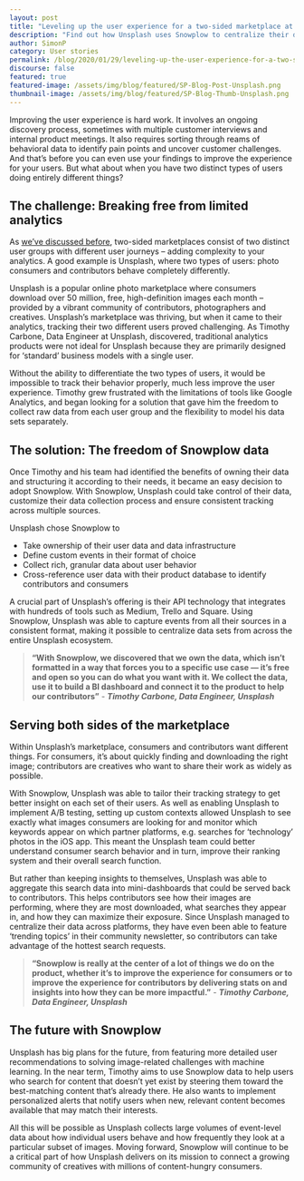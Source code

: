 ```yaml
---
layout: post
title: "Leveling up the user experience for a two-sided marketplace at Unsplash"
description: "Find out how Unsplash uses Snowplow to centralize their data and improve the user experience for a two-sided marketplace"
author: SimonP
category: User stories
permalink: /blog/2020/01/29/leveling-up-the-user-experience-for-a-two-sided-marketplace-at-unsplash/
discourse: false
featured: true
featured-image: /assets/img/blog/featured/SP-Blog-Post-Unsplash.png
thumbnail-image: /assets/img/blog/featured/SP-Blog-Thumb-Unsplash.png
---
```



Improving the user experience is hard work. It involves an ongoing discovery process, sometimes with multiple customer interviews and internal product meetings. It also requires sorting through reams of behavioral data to identify pain points and uncover customer challenges. And that’s before you can even use your findings to improve the experience for your users. But what about when you have two distinct types of users doing entirely different things? 


## The challenge: Breaking free from limited analytics

As [we’ve discussed before](https://snowplowanalytics.com/blog/2018/10/31/building-reliable-scalable-customer-acquisition-for-marketplaces/), two-sided marketplaces consist of two distinct user groups with different user journeys – adding complexity to your analytics. A good example is Unsplash, where two types of users: photo consumers and contributors behave completely differently. 

Unsplash is a popular online photo marketplace where consumers download over 50 million, free, high-definition images each month – provided by a vibrant community of contributors, photographers and creatives. Unsplash’s marketplace was thriving, but when it came to their analytics, tracking their two different users proved challenging. As Timothy Carbone, Data Engineer at Unsplash, discovered, traditional analytics products were not ideal for Unsplash because they are primarily designed for ‘standard’ business models with a single user. 

Without the ability to differentiate the two types of users, it would be impossible to track their behavior properly, much less improve the user experience. Timothy grew frustrated with the limitations of tools like Google Analytics, and began looking for a solution that gave him the freedom to collect raw data from each user group and the flexibility to model his data sets separately. 


## The solution: The freedom of Snowplow data

Once Timothy and his team had identified the benefits of owning their data and structuring it according to their needs, it became an easy decision to adopt Snowplow. With Snowplow, Unsplash could take control of their data, customize their data collection process and ensure consistent tracking across multiple sources. 

Unsplash chose Snowplow to 



*   Take ownership of their user data and data infrastructure
*   Define custom events in their format of choice
*   Collect rich, granular data about user behavior 
*   Cross-reference user data with their product database to identify contributors and consumers

A crucial part of Unsplash’s offering is their API technology that integrates with hundreds of tools such as Medium, Trello and Square. Using Snowplow, Unsplash was able to capture events from all their sources in a consistent format, making it possible to centralize data sets from across the entire Unsplash ecosystem. 


> **“With Snowplow, we discovered that we own the data, which isn’t formatted in a way that forces you to a specific use case — it’s free and open so you can do what you want with it. We collect the data, use it to build a BI dashboard and connect it to the product to help our contributors”** - **_Timothy Carbone, Data Engineer, Unsplash_**



## Serving both sides of the marketplace 

Within Unsplash’s marketplace, consumers and contributors want different things. For consumers, it’s about quickly finding and downloading the right image; contributors are creatives who want to share their work as widely as possible. 

With Snowplow, Unsplash was able to tailor their tracking strategy to get better insight on each set of their users. As well as enabling Unsplash to implement A/B testing, setting up custom contexts allowed Unsplash to see exactly what images consumers are looking for and monitor which keywords appear on which partner platforms, e.g. searches for ‘technology’ photos in the iOS app. This meant the Unsplash team could better understand consumer search behavior and in turn, improve their ranking system and their overall search function. 

But rather than keeping insights to themselves, Unsplash was able to aggregate this search data into mini-dashboards that could be served back to contributors. This helps contributors see how their images are performing, where they are most downloaded, what searches they appear in, and how they can maximize their exposure. Since Unsplash managed to centralize their data across platforms, they have even been able to feature ‘trending topics’ in their community newsletter, so contributors can take advantage of the hottest search requests. 

> **“Snowplow is really at the center of a lot of things we do on the product, whether it’s to improve the experience for consumers or to improve the experience for contributors by delivering stats on and insights into how they can be more impactful.”** - **_Timothy Carbone, Data Engineer, Unsplash_**


## The future with Snowplow

Unsplash has big plans for the future, from featuring more detailed user recommendations to solving image-related challenges with machine learning. In the near term, Timothy aims to use Snowplow data to help users who search for content that doesn’t yet exist by steering them toward the best-matching content that’s already there. He also wants to implement personalized alerts that notify users when new, relevant content becomes available that may match their interests. 

All this will be possible as Unsplash collects large volumes of event-level data about how individual users behave and how frequently they look at a particular subset of images. Moving forward, Snowplow will continue to be a critical part of how Unsplash delivers on its mission to connect a growing community of creatives with millions of content-hungry consumers. 